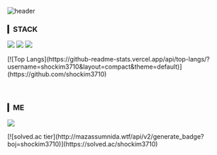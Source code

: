 ![header](https://capsule-render.vercel.app/api?type=waving&color=auto&height=200&section=header&text=김승후's%20Github&fontSize=45)

### ▎STACK
<a href="https://github.com/shockim3710" target="_blank"><img src="https://img.shields.io/badge/Python-3776AB?style=flat-square&logo=Python&logoColor=white"/></a>
<a href="https://github.com/shockim3710" target="_blank"><img src="https://img.shields.io/badge/Java-007396?style=flat-square&logo=Java&logoColor=white"/></a>
<a href="https://github.com/shockim3710" target="_blank"><img src="https://img.shields.io/badge/HTML5-E34F26?style=flat-square&logo=HTML5&logoColor=white"/></a>
<div align="rignt">
[![Top Langs](https://github-readme-stats.vercel.app/api/top-langs/?username=shockim3710&layout=compact&theme=default)](https://github.com/shockim3710)
 </div>
<br/>
<br/>

### ▎ME
<a href="mailto:shockim3710@gmail.com" target="_blank"><img src="https://img.shields.io/badge/Gmail-EA4335?style=flat-square&logo=Gmail&logoColor=white"/></a>
<div align="rignt">
[![solved.ac tier](http://mazassumnida.wtf/api/v2/generate_badge?boj=shockim3710)](https://solved.ac/shockim3710)
 </div>



